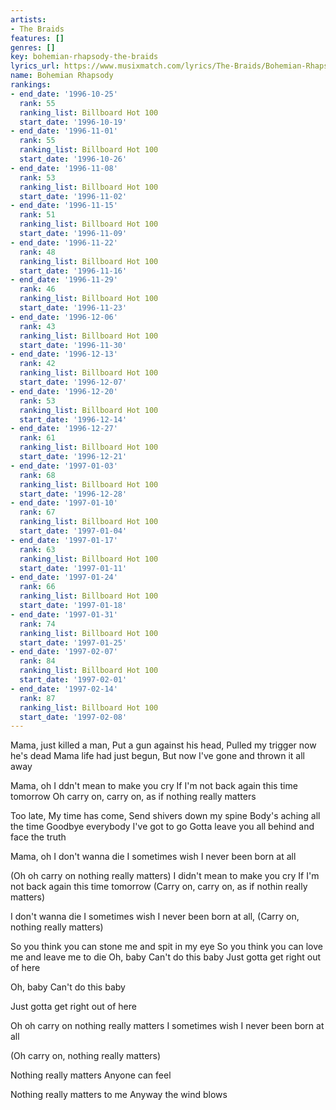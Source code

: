 ```yaml
---
artists:
- The Braids
features: []
genres: []
key: bohemian-rhapsody-the-braids
lyrics_url: https://www.musixmatch.com/lyrics/The-Braids/Bohemian-Rhapsody
name: Bohemian Rhapsody
rankings:
- end_date: '1996-10-25'
  rank: 55
  ranking_list: Billboard Hot 100
  start_date: '1996-10-19'
- end_date: '1996-11-01'
  rank: 55
  ranking_list: Billboard Hot 100
  start_date: '1996-10-26'
- end_date: '1996-11-08'
  rank: 53
  ranking_list: Billboard Hot 100
  start_date: '1996-11-02'
- end_date: '1996-11-15'
  rank: 51
  ranking_list: Billboard Hot 100
  start_date: '1996-11-09'
- end_date: '1996-11-22'
  rank: 48
  ranking_list: Billboard Hot 100
  start_date: '1996-11-16'
- end_date: '1996-11-29'
  rank: 46
  ranking_list: Billboard Hot 100
  start_date: '1996-11-23'
- end_date: '1996-12-06'
  rank: 43
  ranking_list: Billboard Hot 100
  start_date: '1996-11-30'
- end_date: '1996-12-13'
  rank: 42
  ranking_list: Billboard Hot 100
  start_date: '1996-12-07'
- end_date: '1996-12-20'
  rank: 53
  ranking_list: Billboard Hot 100
  start_date: '1996-12-14'
- end_date: '1996-12-27'
  rank: 61
  ranking_list: Billboard Hot 100
  start_date: '1996-12-21'
- end_date: '1997-01-03'
  rank: 68
  ranking_list: Billboard Hot 100
  start_date: '1996-12-28'
- end_date: '1997-01-10'
  rank: 67
  ranking_list: Billboard Hot 100
  start_date: '1997-01-04'
- end_date: '1997-01-17'
  rank: 63
  ranking_list: Billboard Hot 100
  start_date: '1997-01-11'
- end_date: '1997-01-24'
  rank: 66
  ranking_list: Billboard Hot 100
  start_date: '1997-01-18'
- end_date: '1997-01-31'
  rank: 74
  ranking_list: Billboard Hot 100
  start_date: '1997-01-25'
- end_date: '1997-02-07'
  rank: 84
  ranking_list: Billboard Hot 100
  start_date: '1997-02-01'
- end_date: '1997-02-14'
  rank: 87
  ranking_list: Billboard Hot 100
  start_date: '1997-02-08'
---
```

Mama, just killed a man,
Put a gun against his head,
Pulled my trigger now he's dead
Mama life had just begun,
But now I've gone and thrown it all away

Mama, oh
I ddn't mean to make you cry
If I'm not back again this time tomorrow
Oh carry on, carry on, as if nothing really matters

Too late,
My time has come,
Send shivers down my spine
Body's aching all the time
Goodbye everybody
I've got to go
Gotta leave you all behind and face the truth

Mama, oh
I don't wanna die
I sometimes wish I never been born at all

(Oh oh carry on nothing really matters) I didn't mean to make you cry
If I'm not back again this time tomorrow
(Carry on, carry on, as if nothin really matters)

I don't wanna die
I sometimes wish I never been born at all,
(Carry on, nothing really matters)

So you think you can stone me and spit in my eye
So you think you can love me and leave me to die
Oh, baby
Can't do this baby
Just gotta get right out of here

Oh, baby
Can't do this baby

Just gotta get right out of here

Oh oh carry on nothing really matters
I sometimes wish I never been born at all

(Oh carry on, nothing really matters)

Nothing really matters
Anyone can feel

Nothing really matters to me
Anyway the wind blows
